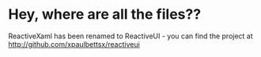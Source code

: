 Hey, where are all the files??
================================

ReactiveXaml has been renamed to ReactiveUI - you can find the project at
http://github.com/xpaulbettsx/reactiveui
